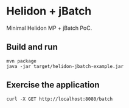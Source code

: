 # Helidon + jBatch

Minimal Helidon MP + jBatch PoC.

## Build and run

```shell
mvn package
java -jar target/helidon-jbatch-example.jar
```

## Exercise the application

```shell
curl -X GET http://localhost:8080/batch
```